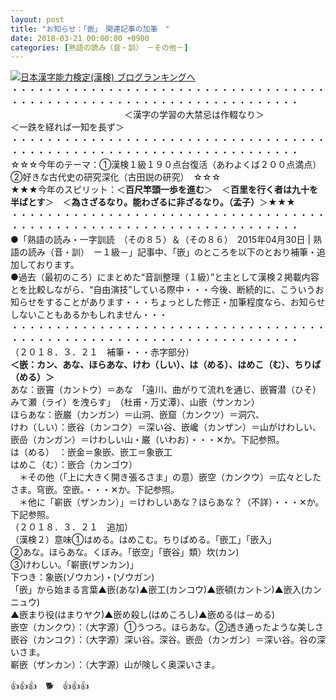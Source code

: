 ```yaml
---
layout: post
title: "お知らせ：「嵌」　関連記事の加筆　"
date: 2018-03-21 00:00:00 +0900
categories: [熟語の読み（音・訓）　－その他－]
---
```


[![](/syuusyuu9701/assets/images/お知らせ：「嵌」-関連記事の加筆--br_c_3028_1.gif)](http://blog.with2.net/link.php?1659096:3028 "日本漢字能力検定(漢検) ブログランキングへ")[日本漢字能力検定(漢検) ブログランキングへ](http://blog.with2.net/link.php?1659096:3028)  
・・・・・・・・・・・・・・・・・・・・・・・・・・・・・・・・・・・・・・・・・・・・・・・・・・・・・・・・・・・・・・・・・・・・・  
　　　　　　　　　　　　　＜漢字の学習の大禁忌は作輟なり＞　　　　　　　　　＜一跌を経れば一知を長ず＞  
・・・・・・・・・・・・・・・・・・・・・・・・・・・・・・・・・・・・・・・・・・・・・・・・・・・・・・・・・・・・・・・・・・・・・  
☆☆☆今年のテーマ：①漢検１級１９０点台復活（あわよくば２００点満点）　②好きな古代史の研究深化（古田説の研究）　☆☆☆  
★★★今年のスピリット：＜**百尺竿頭一歩を進む**＞　＜**百里を行く者は九十を半ばとす**＞　＜**為さざるなり。能わざるに非ざるなり。（孟子）**＞★★★  
・・・・・・・・・・・・・・・・・・・・・・・・・・・・・・・・・・・・・・・・・・・・・・・・・・・・・・・・・・・・・・・・・・・・・  
●「熟語の読み・一字訓読　（その８５）＆（その８６）　2015年04月30日 | 熟語の読み（音・訓）　ー１級－」記事中、「嵌」のところを以下のとおり補筆・追加しております。  
●過去（最初のころ）にまとめた“音訓整理（１級）”と主として漢検２掲載内容とを比較しながら、“自由演技”している際中・・・今後、断続的に、こういうお知らせをすることがあります・・・ちょっとした修正・加筆程度なら、お知らせしないこともあるかもしれません・・・  
・・・・・・・・・・・・・・・・・・・・・・・・・・・・・・・・・・・・・・・・・・・・・・・・・・・・・・・・・・・・・・・・・・・・・  
（２０１８．３．２１　補筆・・・赤字部分）  
**＜嵌：カン、あな、ほらあな、けわ（しい）、は（める）、はめこ（む）、ちりば（める）＞**  
あな：嵌竇（カントウ）＝あな　「遠川、曲がりて流れを通じ、嵌竇潜（ひそ）みて瀬（ライ）を洩らす」　（杜甫・万丈潭）、山嵌（サンカン）  
ほらあな：嵌巌（カンガン）＝山洞、嵌窟（カンクツ）＝洞穴、  
けわ（しい）：嵌谷（カンコク）＝深い谷、嵌巉（カンザン）＝山がけわしい、嵌嵒（カンガン）＝けわしい山・巌（いわお）・・・✕か。下記参照。  
は（める）　：嵌金＝象嵌、嵌工＝象嵌工  
はめこ（む）：嵌合（カンゴウ）  
　＊その他（「上に大きく開き張るさま」の意）嵌空（カンクウ）＝広々としたさま。穹嵌。空嵌。・・・✕か。下記参照。  
　＊他に「嶄嵌（ザンカン）」＝けわしいあな？ほらあな？（不詳）・・・✕か。下記参照。　  
（２０１８．３．２１　追加）  
（漢検２）意味①はめる。はめこむ。ちりばめる。「嵌工」「嵌入」   
②あな。ほらあな。くぼみ。「嵌空」「嵌谷」類）坎(カン)   
③けわしい。「嶄嵌(ザンカン)」  
下つき：象嵌(ゾウカン)・(ゾウガン)　  
「嵌」から始まる言葉▲嵌(あな)▲嵌工(カンコウ)▲嵌頓(カントン)▲嵌入(カンニュウ)  
▲嵌まり役(はまりヤク)▲嵌め殺し(はめころし)▲嵌める(は－める)   
嵌空（カンクウ）：（大字源）①うつろ。ほらあな。②透き通ったような美しさ  
嵌谷（カンコク）：（大字源）深い谷。深谷。嵌嵒（カンガン）＝深い谷。谷の深いさま。  
嶄嵌（ザンカン）：（大字源）山が険しく奥深いさま。  
  
👍👍👍　🐕　👍👍👍